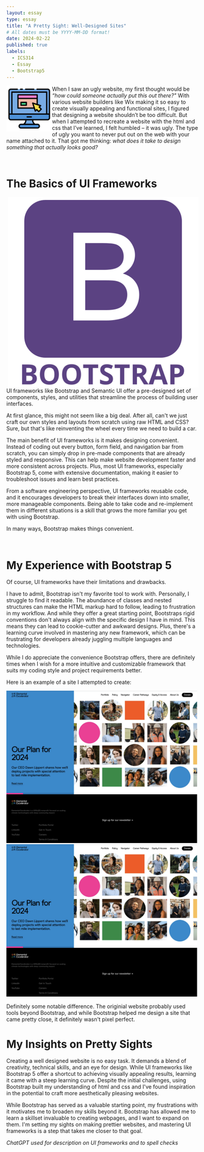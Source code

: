 ```yaml
---
layout: essay
type: essay
title: "A Pretty Sight: Well-Designed Sites"
# All dates must be YYYY-MM-DD format!
date: 2024-02-22
published: true
labels:
  - ICS314
  - Essay
  - Bootstrap5
---
```


<img align=left width=120px src="../img/essay_pics/prettysites/prettysites_1.png">

When I saw an ugly website, my first thought would be *“how could someone actually put this out there?"* With various website builders like Wix making it so easy to create visually appealing and functional sites, I figured that designing a website shouldn’t be too difficult.  But when I attempted to recreate a website with the html and css that I’ve learned, I felt humbled – it was ugly. The type of ugly you want to never put out on the web with your name attached to it. That got me thinking: *what does it take to design something that actually looks good?*

<br>

# The Basics of UI Frameworks

<img align=right width=500px src="../img/essay_pics/prettysites/prettysites_2.png">

UI frameworks like Bootstrap and Semantic UI offer a pre-designed set of components, styles, and utilities that streamline the process of building user interfaces.

At first glance, this might not seem like a big deal. After all, can't we just craft our own styles and layouts from scratch using raw HTML and CSS? Sure, but that's like reinventing the wheel every time we need to build a car.

The main benefit of UI frameworks is it makes designing convenient. Instead of coding out every button, form field, and navigation bar from scratch, you can simply drop in pre-made components that are already styled and responsive. This can help make website development faster and more consistent across projects. Plus, most UI frameworks, especially Bootstrap 5, come with extensive documentation, making it easier to troubleshoot issues and learn best practices.

From a software engineering perspective, UI frameworks reusable code, and it encourages developers to break their interfaces down into smaller, more manageable components. Being able to take code and re-implement them in different situations is a skill that grows the more familiar you get with using Bootstrap.

In many ways, Bootstrap makes things convenient.

<br>

# My Experience with Bootstrap 5

Of course, UI frameworks have their limitations and drawbacks. 

I have to admit, Bootstrap isn't my favorite tool to work with. Personally, I struggle to find it readable. The abundance of classes and nested structures can make the HTML markup hard to follow, leading to frustration in my workflow. And while they offer a great starting point, Bootstraps rigid conventions don't always align with the specific design I have in mind. This means they can lead to cookie-cutter and awkward designs. Plus, there's a learning curve involved in mastering any new framework, which can be frustrating for developers already juggling multiple languages and technologies.

While I do appreciate the convenience Bootstrap offers, there are definitely times when I wish for a more intuitive and customizable framework that suits my coding style and project requirements better.

Here is an example of a site I attempted to create: 

<div class="container text-center p-4">
  <img height=400px src="../img/essay_pics/prettysites/prettysites_3.png">
  <img height=400px src="../img/essay_pics/prettysites/prettysites_3.png">
</div>

Definitely some notable difference. The originial website probably used tools beyond Bootstrap, and while Bootstrap helped me design a site that came pretty close, it definitely wasn't pixel perfect.


# My Insights on Pretty Sights

Creating a well designed website is no easy task. It demands a blend of creativity, technical skills, and an eye for design. While UI frameworks like Bootstrap 5 offer a shortcut to achieving visually appealing results, learning it came with a steep learning curve. Despite the initial challenges, using Bootstrap built my understanding of html and css and I've found inspiration in the potential to craft more aesthetically pleasing websites. 

While Bootstrap has served as a valuable starting point, my frustrations with it motivates me to broaden my skills beyond it. Bootstrap has allowed me to learn a skillset invaluable to creating webpages, and I want to expand on them. I'm setting my sights on making prettier websites, and mastering UI frameworks is a step that takes me closer to that goal. 


*ChatGPT used for description on UI frameworks and to spell checks*

